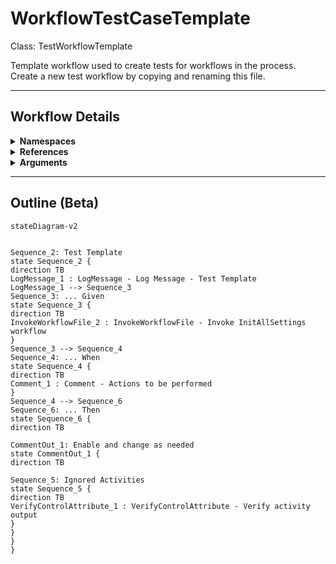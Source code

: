 # WorkflowTestCaseTemplate
Class: TestWorkflowTemplate

Template workflow used to create tests for workflows in the process.
Create a new test workflow by copying and renaming this file.

<hr />

## Workflow Details
<details>
    <summary>
    <b>Namespaces</b>
    </summary>

    - System
- System.Activities
- System.Activities.DynamicUpdate
- System.Activities.Statements
- System.Collections
- System.Collections.Generic
- System.Collections.ObjectModel
- System.Data
- System.Linq
- System.Linq.Expressions
- System.Reflection
- System.Runtime.InteropServices
- System.Runtime.Serialization
- System.Text
- UiPath.Core
- UiPath.Core.Activities
- UiPath.Shared.Activities
- UiPath.Testing
- UiPath.Testing.Activities


</details>
<details>
    <summary>
    <b>References</b>
    </summary>

    - Microsoft.Bcl.AsyncInterfaces
- Microsoft.CSharp
- System
- System.Activities
- System.ComponentModel.Composition
- System.ComponentModel.TypeConverter
- System.Core
- System.Data
- System.Data.Common
- System.Linq
- System.Memory
- System.ObjectModel
- System.Private.CoreLib
- System.Runtime.Serialization
- System.ServiceModel
- System.ServiceModel.Activities
- System.ValueTuple
- System.Xaml
- System.Xml
- System.Xml.Linq
- UiPath.Excel
- UiPath.Excel.Activities
- UiPath.System.Activities
- UiPath.System.Activities.Design
- UiPath.Testing
- UiPath.Testing.Activities


</details>
<details>
    <summary>
    <b>Arguments</b>
    </summary>

    <table><tr><th>Name</th><th>Direction</th><th>Type</th><th>Description</th></tr></table>
    
</details>

<hr />

## Outline (Beta)

```mermaid
stateDiagram-v2


Sequence_2: Test Template
state Sequence_2 {
direction TB
LogMessage_1 : LogMessage - Log Message - Test Template
LogMessage_1 --> Sequence_3
Sequence_3: ... Given
state Sequence_3 {
direction TB
InvokeWorkflowFile_2 : InvokeWorkflowFile - Invoke InitAllSettings workflow
}
Sequence_3 --> Sequence_4
Sequence_4: ... When
state Sequence_4 {
direction TB
Comment_1 : Comment - Actions to be performed
}
Sequence_4 --> Sequence_6
Sequence_6: ... Then
state Sequence_6 {
direction TB

CommentOut_1: Enable and change as needed
state CommentOut_1 {
direction TB

Sequence_5: Ignored Activities
state Sequence_5 {
direction TB
VerifyControlAttribute_1 : VerifyControlAttribute - Verify activity output
}
}
}
}
```